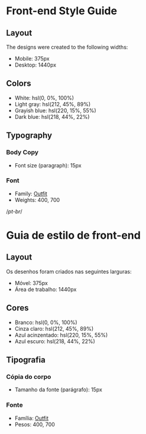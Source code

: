# Front-end Style Guide

## Layout

The designs were created to the following widths:

- Mobile: 375px
- Desktop: 1440px

## Colors

- White: hsl(0, 0%, 100%)
- Light gray: hsl(212, 45%, 89%)
- Grayish blue: hsl(220, 15%, 55%)
- Dark blue: hsl(218, 44%, 22%)

## Typography

### Body Copy

- Font size (paragraph): 15px

### Font

- Family: [Outfit](https://fonts.google.com/specimen/Outfit)
- Weights: 400, 700



/*pt-br*/
# Guia de estilo de front-end

## Layout

Os desenhos foram criados nas seguintes larguras:

- Móvel: 375px
- Área de trabalho: 1440px

## Cores

- Branco: hsl(0, 0%, 100%)
- Cinza claro: hsl(212, 45%, 89%)
- Azul acinzentado: hsl(220, 15%, 55%)
- Azul escuro: hsl(218, 44%, 22%)

## Tipografia

### Cópia do corpo

- Tamanho da fonte (parágrafo): 15px

### Fonte

- Família: [Outfit](https://fonts.google.com/specimen/Outfit)
- Pesos: 400, 700